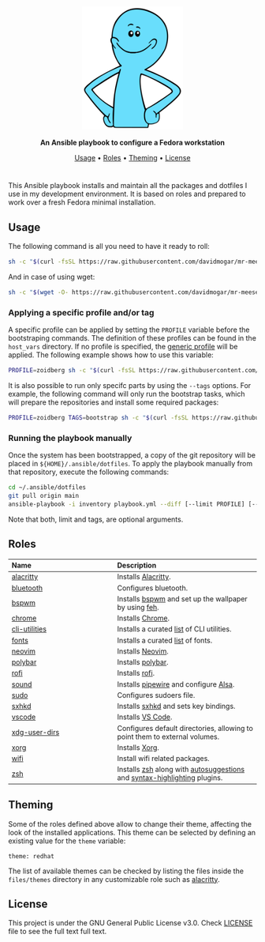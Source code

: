 <p align="center"><img height="250" src="https://github.com/davidmogar/mr-meeseeks/blob/resources/mr-meeseeks-min.png?raw=true"></p>

<p align="center"><strong>An Ansible playbook to configure a Fedora workstation</strong></p>
<p align="center">
  <a href="#usage">Usage</a> •
  <a href="#roles">Roles</a> •
  <a href="#roles">Theming</a> •
  <a href="#license">License</a>
</p>
<h1></h1>

This Ansible playbook installs and maintain all the packages and dotfiles I use in my development environment. It is based on roles and prepared to work over a fresh Fedora minimal installation.

## Usage

The following command is all you need to have it ready to roll:

```sh
sh -c "$(curl -fsSL https://raw.githubusercontent.com/davidmogar/mr-meeseeks/main/mr-meeseeks.sh)"
```

And in case of using wget:

```sh
sh -c "$(wget -O- https://raw.githubusercontent.com/davidmogar/mr-meeseeks/main/mr-meeseeks.sh)"
```

### Applying a specific profile and/or tag

A specific profile can be applied by setting the `PROFILE` variable before the bootstraping commands. The definition of these profiles can be found in the `host_vars` directory. If no profile is specified, the [generic profile](host_vars/generic.yml) will be applied. The following example shows how to use this variable:

```sh
PROFILE=zoidberg sh -c "$(curl -fsSL https://raw.githubusercontent.com/davidmogar/mr-meeseeks/main/mr-meeseeks.sh)"
```

It is also possible to run only specifc parts by using the `--tags` options. For example, the following command will only run the bootstrap tasks, which will prepare the repositories and install some required packages:

```sh
PROFILE=zoidberg TAGS=bootstrap sh -c "$(curl -fsSL https://raw.githubusercontent.com/mr-meeseeks/main/mr-meeseeks.sh)"
```

### Running the playbook manually

Once the system has been bootstrapped, a copy of the git repository will be placed in `${HOME}/.ansible/dotfiles`. To apply the playbook manually from that repository, execute the following commands:

```sh
cd ~/.ansible/dotfiles
git pull origin main
ansible-playbook -i inventory playbook.yml --diff [--limit PROFILE] [--tags TAGS] --ask-become-pass
```

Note that both, limit and tags, are optional arguments.

## Roles

<table>
  <thead>
    <tr>
      <th align="left" width="200">Name</th>
      <th align="left">Description</th>
    </tr>
  </thead>
  <tbody>
    <tr>
      <td><a href="roles/alacritty">alacritty</a></td>
      <td>Installs <a href="https://github.com/alacritty/alacritty">Alacritty</a>.</td>
    </tr>
    <tr>
      <td><a href="roles/bluetooth">bluetooth</a></td>
      <td>Configures bluetooth.</td>
    </tr>
    <tr>
      <td><a href="roles/bspwm">bspwm</a></td>
      <td>Installs <a href="https://github.com/baskerville/bspwm">bspwm</a> and set up the wallpaper by using <a href="https://github.com/derf/feh">feh</a>.</td>
    </tr>
    <tr>
      <td><a href="roles/chrome">chrome</a></td>
      <td>Installs <a href="https://www.google.com/chrome/">Chrome</a>.</td>
    </tr>
    <tr>
      <td><a href="roles/cli-utilities">cli-utilities</a></td>
      <td>Installs a curated <a href="roles/cli-utilities/vars/main.yml">list</a> of CLI utilities.</td>
    </tr>
    <tr>
      <td><a href="roles/fonts">fonts</a></td>
      <td>Installs a curated <a href="roles/fonts/vars/main.yml">list</a> of fonts.</td>
    </tr>
    <tr>
      <td><a href="roles/neovim">neovim</a></td>
      <td>Installs <a href="https://neovim.io/">Neovim</a>.</td>
    </tr>
    <tr>
      <td><a href="roles/polybar">polybar</a></td>
      <td>Installs <a href="https://github.com/polybar/polybar">polybar</a>.</td>
    </tr>
    <tr>
      <td><a href="roles/rofi">rofi</a></td>
      <td>Installs <a href="https://github.com/davatorium/rofi">rofi</a>.</td>
    </tr>
    <tr>
      <td><a href="roles/sound">sound</a></td>
      <td>Installs <a href="https://pipewire.org/">pipewire</a> and configure <a href="https://www.alsa-project.org/wiki/Main_Page">Alsa</a>.</td>
    </tr>
    <tr>
      <td><a href="roles/sudo">sudo</a></td>
      <td>Configures sudoers file.</td>
    </tr>
    <tr>
      <td><a href="roles/sxhkd">sxhkd</a></td>
      <td>Installs <a href="https://github.com/baskerville/sxhkd">sxhkd</a> and sets key bindings.</td>
    </tr>
    <tr>
      <td><a href="roles/vscode">vscode</a></td>
      <td>Installs <a href="https://code.visualstudio.com/">VS Code</a>.</td>
    </tr>
    <tr>
      <td><a href="roles/xdg-user-dirs">xdg-user-dirs</a></td>
      <td>Configures default directories, allowing to point them to external volumes.</td>
    </tr>
    <tr>
      <td><a href="roles/xorg">xorg</a></td>
      <td>Installs <a href="https://www.x.org/wiki">Xorg</a>.</td>
    </tr>
    <tr>
      <td><a href="roles/wifi">wifi</a></td>
      <td>Install wifi related packages.</td>
    </tr>
    <tr>
      <td><a href="roles/zsh">zsh</a></td>
      <td>Installs <a href="https://www.zsh.org/">zsh</a> along with <a href="https://github.com/zsh-users/zsh-autosuggestions">autosuggestions</a> and <a href="https://github.com/zsh-users/zsh-syntax-highlighting">syntax-highlighting</a> plugins.</td>
    </tr>
  </tbody>
</table>

## Theming

Some of the roles defined above allow to change their theme, affecting the look of the installed applications. This theme can be selected by defining an existing value for the `theme` variable:

```yaml1
theme: redhat
```

The list of available themes can be checked by listing the files inside the `files/themes` directory in any customizable role such as <a href="roles/alacritty/files/themes">alacritty</a>.

## License

This project is under the GNU General Public License v3.0. Check [LICENSE](https://github.com/davidmogar/mr-meeseeks/blob/main/LICENSE) file to see the full text full text.